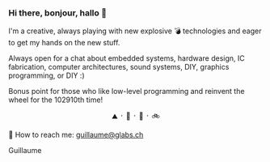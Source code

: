 ### Hi there, bonjour, hallo 👋

I'm a creative, always playing with new explosive 💣 technologies and eager to get my hands on the new stuff. 

Always open for a chat about embedded systems, hardware design, IC fabrication, computer architectures, sound systems, DIY, graphics programming, or DIY :) 

Bonus point for those who like low-level programming and reinvent the wheel for the 102910th time!

<p align="center">
 ⛰   ᛫  🌱   ᛫  💬  ᛫  🚲  
</p>

📡 How to reach me: guillaume@glabs.ch

Guillaume

